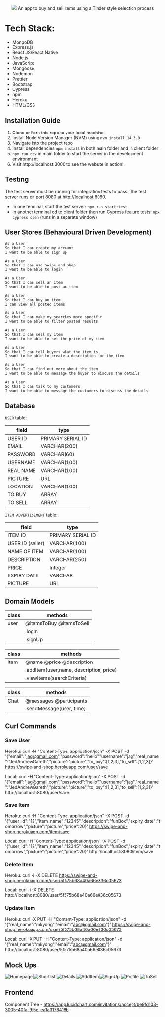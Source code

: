 <div align="center">
  <img src="https://raw.githubusercontent.com/GarethWoodman/swipe_and_shop/master/client/src/images/swipe_and_shop_logo.png"/>
  An app to buy and sell items using a Tinder style selection process
</div>

# Tech Stack:

- MongoDB
- Express.js
- React JS/React Native
- Node.js
- JavaScript
- Mongoose
- Nodemon
- Prettier
- Bootstrap
- Cypress
- npm
- Heroku
- HTML/CSS

## Installation Guide
1. Clone or Fork this repo to your local machine
2. Install Node Version Manager (NVM) using ```nvm install 14.3.0 ```
3. Navigate into the project repo
4. Install dependencies ```npm install``` in both main folder and in client folder
5. ```npm run dev``` in main folder to start the server in the development environment
6. Visit http://localhost:3000 to see the website in action!

## Testing
The test server must be running for integration tests to pass. The test server runs on port 8080 at http://localhost:8080. 

* In one terminal, start the test server: `npm run start:test` 
* In another terminal cd to client folder then run Cypress feature tests: `npx cypress open` (runs in a separate window)

## User Stores (Behavioural Driven Development)

```
As a User
So that I can create my account
I want to be able to sign up
```

```
As a User
So that I can use Swipe and Shop
I want to be able to login
```

```
As a User
So that I can sell an item
I want to be able to post an item
```

```
As a User
So that I can buy an item
I can view all posted items
```

```
As a User
So that I can make my searches more specific
I want to be able to filter posted results
```

```
As a User
So that I can sell my item
I want to be able to set the price of my item
```

```
As a User
So that I can tell buyers what the item is
I want to be able to create a description for the item
```

```
As a User
So that I can find out more about the item
I want to be able to message the buyer to discuss the details
```

```
As a User
So that I can talk to my customers
I want to be able to message the customers to discuss the details
```

## Database

`USER` table:

| field     | type              |
| --------- | ----------------- |
| USER ID   | PRIMARY SERIAL ID |
| EMAIL     | VARCHAR(200)      |
| PASSWORD  | VARCHAR(60)       |
| USERNAME  | VARCHAR(100)      |
| REAL NAME | VARCHAR(100)      |
| PICTURE   | URL               |
| LOCATION  | VARCHAR(100)      |
| TO BUY    | ARRAY             |
| TO SELL   | ARRAY             |

`ITEM ADVERTISEMENT` table:

| field            | type                       |
| ---------------- | -------------------------- |
| ITEM ID          | PRIMARY SERIAL ID          |
| USER ID (seller) | VARCHAR(100)               |
| NAME OF ITEM     | VARCHAR(100)               |
| DESCRIPTION      | VARCHAR(250)               |
| PRICE            | Integer                    |
| EXPIRY DATE      | VARCHAR                    |
| PICTURE          | URL                        |

## Domain Models

| class | methods                  |
| ----- | ------------------------ |
| user  | @itemsToBuy @itemsToSell |
|       | .logIn                   |
|       | .signUp                  |

| class | methods                                 |
| ----- | --------------------------------------- |
| Item  | @name @price @description               |
|       | .addItem(user,name, description, price) |
|       | .viewItems(searchCriteria)              |

| class | methods                  |
| ----- | ------------------------ |
| Chat  | @messages @participants  |
|       | .sendMessage(user, time) |

## Curl Commands

### Save User

Heroku: 
curl -H "Content-Type: application/json" -X POST -d '{"email":"jag@gmail.com","password":"hello","username":"jag","real_name":"JedAndrewGareth","picture":"picture","to_buy":[1,2,3],"to_sell":[1,2,3]}' https://swipe-and-shop.herokuapp.com/user/save

Local:
curl -H "Content-Type: application/json" -X POST -d '{"email":"jag@gmail.com","password":"hello","username":"jag","real_name":"JedAndrewGareth","picture":"picture","to_buy":[1,2,3],"to_sell":[1,2,3]}' http://localhost:8080/user/save


### Save Item

Heroku:
curl -H "Content-Type: application/json" -X POST -d '{"user_id":"12","item_name":"12345","description":"funBox","expiry_date":"tomorrow","picture":"picture","price":20}' https://swipe-and-shop.herokuapp.com/item/save

Local: 
curl -H "Content-Type: application/json" -X POST -d '{"user_id":"12","item_name":"12345","description":"funBox","expiry_date":"tomorrow","picture":"picture","price":20}' http://localhost:8080/item/save

### Delete Item
Heroku:
curl -i -X DELETE https://swipe-and-shop.herokuapp.com/user/5f575b68a40a66e836c05673

Local:
curl -i -X DELETE http://localhost:8080/user/5f575b68a40a66e836c05673

### Update Item

Heroku:
curl -X PUT -H "Content-Type: application/json" -d '{"real_name":"mkyong","email":"abc@gmail.com"}' https://swipe-and-shop.herokuapp.com/user/5f575b68a40a66e836c05673

Local:
curl -X PUT -H "Content-Type: application/json" -d '{"real_name":"mkyong","email":"abc@gmail.com"}' http://localhost:8080/user/5f575b68a40a66e836c05673

## Mock Ups

![Homepage](images/SAS-Mockup-Home.png)
![Shortlist](images/SAS-Mockup-Shortlist.png)
![Details](images/SAS-Mockup-Details.png)
![AddItem](images/SAS-Mockup-AddItem.png)
![SignUp](images/SAS-Mockup-SignUp.png)
![Profile](images/SAS-Mockup-Profile.png)
![ToSell](images/SAS-Mockup-ToSell.png)

## Frontend

Component Tree - https://app.lucidchart.com/invitations/accept/be9fd103-3005-40fa-9f5e-ea1a3176418b


